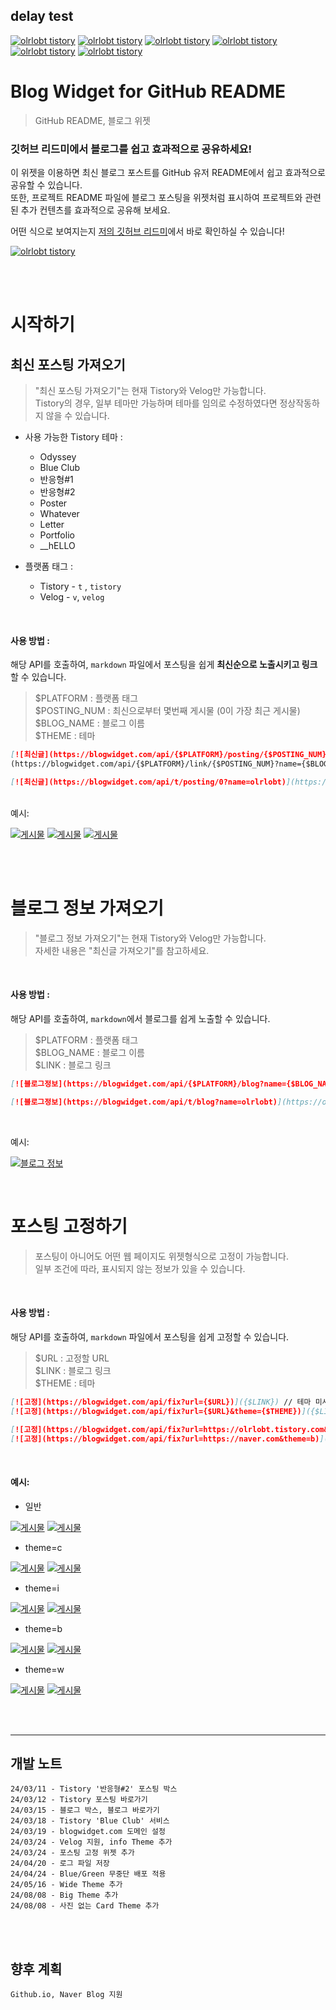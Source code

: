
## delay test


[![olrlobt tistory](https://blogwidget.com/api/test/t/posting/0?name=olrlobt&theme=b&delay=0)](https://olrlobt.tistory.com/)
[![olrlobt tistory](https://blogwidget.com/api/test/t/posting/1?name=olrlobt&theme=b&delay=1000)](https://olrlobt.tistory.com/)
[![olrlobt tistory](https://blogwidget.com/api/test/t/posting/2?name=olrlobt&theme=b&delay=2000)](https://olrlobt.tistory.com/)
[![olrlobt tistory](https://blogwidget.com/api/test/t/posting/3?name=olrlobt&theme=b&delay=3000)](https://olrlobt.tistory.com/)
[![olrlobt tistory](https://blogwidget.com/api/test/t/posting/4?name=olrlobt&theme=b&delay=4000)](https://olrlobt.tistory.com/)
[![olrlobt tistory](https://blogwidget.com/api/test/t/posting/5?name=olrlobt&theme=b&delay=5000)](https://olrlobt.tistory.com/)




# Blog Widget for GitHub README

> GitHub README, 블로그 위젯 

### 깃허브 리드미에서 블로그를 쉽고 효과적으로 공유하세요!

이 위젯을 이용하면 최신 블로그 포스트를 GitHub 유저 README에서 쉽고 효과적으로 공유할 수 있습니다.\
또한, 프로젝트 README 파일에 블로그 포스팅을 위젯처럼 표시하여 프로젝트와 관련된 추가 컨텐츠를 효과적으로 공유해 보세요.

어떤 식으로 보여지는지 [저의 깃허브 리드미](https://github.com/olrlobt)에서 바로 확인하실 수 있습니다! 


[![olrlobt tistory](https://blogwidget.com/api/t/blog?name=olrlobt)](https://olrlobt.tistory.com/)




<br>
<br>

# 시작하기

## 최신 포스팅 가져오기

> "최신 포스팅 가져오기"는 현재 Tistory와 Velog만 가능합니다.\
> Tistory의 경우, 일부 테마만 가능하며 테마를 임의로 수정하였다면 정상작동하지 않을 수 있습니다.

- 사용 가능한 Tistory 테마 :
  - Odyssey
  - Blue Club
  - 반응형#1
  - 반응형#2
  - Poster
  - Whatever
  - Letter
  - Portfolio
  - __hELLO


- 플랫폼 태그 :
  - Tistory - `t` , `tistory`
  - Velog - `v`, `velog`

<br>

#### 사용 방법 :
해당 API를 호출하여, `markdown` 파일에서 포스팅을 쉽게 **최신순으로 노출시키고 링크**할 수 있습니다.

> $PLATFORM : 플랫폼 태그\
> $POSTING_NUM : 최신으로부터 몇번째 게시물 (0이 가장 최근 게시물)\
> $BLOG_NAME : 블로그 이름\
> $THEME : 테마

```markdown
[![최신글](https://blogwidget.com/api/{$PLATFORM}/posting/{$POSTING_NUM}?name={$BLOG_NAME})]
(https://blogwidget.com/api/{$PLATFORM}/link/{$POSTING_NUM}?name={$BLOG_NAME})
```

```markdown
[![최신글](https://blogwidget.com/api/t/posting/0?name=olrlobt)](https://blogwidget.com/api/t/link/0?name=olrlobt)
```
<br>
예시:

[![게시물](https://blogwidget.com/api/t/posting/0?name=olrlobt)](https://blogwidget.com/api/t/link/0?name=olrlobt)
[![게시물](https://blogwidget.com/api/t/posting/1?name=olrlobt)](https://blogwidget.com/api/t/link/1?name=olrlobt)
[![게시물](https://blogwidget.com/api/t/posting/2?name=olrlobt)](https://blogwidget.com/api/t/link/2?name=olrlobt)

<br>
<br>




# 블로그 정보 가져오기

> "블로그 정보 가져오기"는 현재 Tistory와 Velog만 가능합니다.\
> 자세한 내용은 "최신글 가져오기"를 참고하세요.

<br>

#### 사용 방법 :

해당 API를 호출하여, `markdown`에서 블로그를 쉽게 노출할 수 있습니다.

> $PLATFORM : 플랫폼 태그\
> $BLOG_NAME : 블로그 이름\
> $LINK : 블로그 링크

```markdown
[![블로그정보](https://blogwidget.com/api/{$PLATFORM}/blog?name={$BLOG_NAME})]({$LINK})
```
```markdown
[![블로그정보](https://blogwidget.com/api/t/blog?name=olrlobt)](https://olrlobt.tistory.com/)
```
<br>


예시:

[![블로그 정보](https://blogwidget.com/api/t/blog?name=olrlobt)](https://olrlobt.tistory.com/)

<br>




# 포스팅 고정하기

> 포스팅이 아니어도 어떤 웹 페이지도 위젯형식으로 고정이 가능합니다.\
> 일부 조건에 따라, 표시되지 않는 정보가 있을 수 있습니다.
> 
<br>

#### 사용 방법 :
해당 API를 호출하여, `markdown` 파일에서 포스팅을 쉽게 고정할 수 있습니다.

> $URL : 고정할 URL\
> $LINK : 블로그 링크\
> $THEME : 테마

```markdown
[![고정](https://blogwidget.com/api/fix?url={$URL})]({$LINK}) // 테마 미사용
[![고정](https://blogwidget.com/api/fix?url={$URL}&theme={$THEME})]({$LINK}) // 테마 사용
```
```markdown
[![고정](https://blogwidget.com/api/fix?url=https://olrlobt.tistory.com&theme=b)](https://olrlobt.tistory.com/)
[![고정](https://blogwidget.com/api/fix?url=https://naver.com&theme=b)](https://naver.com)
```

<br>

#### 예시:
- 일반
  
[![게시물](https://blogwidget.com/api/fix?url=https://olrlobt.tistory.com/)](https://olrlobt.tistory.com/)
[![게시물](https://blogwidget.com/api/fix?url=https://olrlobt.tistory.com/91)](https://olrlobt.tistory.com/)

- theme=c

[![게시물](https://blogwidget.com/api/fix?url=https://olrlobt.tistory.com&theme=c)](https://olrlobt.tistory.com/)
[![게시물](https://blogwidget.com/api/t/posting/0?name=olrlobt&theme=c)](https://olrlobt.tistory.com/)

- theme=i

[![게시물](https://blogwidget.com/api/fix?url=https://olrlobt.tistory.com&theme=i)](https://olrlobt.tistory.com/)
[![게시물](https://blogwidget.com/api/fix?url=https://olrlobt.tistory.com/91&theme=i)](https://olrlobt.tistory.com/)

- theme=b
  
[![게시물](https://blogwidget.com/api/fix?url=https://olrlobt.tistory.com&theme=b)](https://olrlobt.tistory.com/)
[![게시물](https://blogwidget.com/api/t/posting/0?name=olrlobt&theme=b)](https://olrlobt.tistory.com/)

- theme=w
  
[![게시물](https://blogwidget.com/api/fix?url=https://olrlobt.tistory.com&theme=w)](https://olrlobt.tistory.com/)
[![게시물](https://blogwidget.com/api/fix?url=https://olrlobt.tistory.com/91&theme=w)](https://olrlobt.tistory.com/)

<br>
<br>







---










## 개발 노트

```text
24/03/11 - Tistory '반응형#2' 포스팅 박스
24/03/12 - Tistory 포스팅 바로가기
24/03/15 - 블로그 박스, 블로그 바로가기
24/03/18 - Tistory 'Blue Club' 서비스
24/03/19 - blogwidget.com 도메인 설정
24/03/24 - Velog 지원, info Theme 추가
24/03/24 - 포스팅 고정 위젯 추가
24/04/20 - 로그 파일 저장
24/04/24 - Blue/Green 무중단 배포 적용
24/05/16 - Wide Theme 추가
24/08/08 - Big Theme 추가
24/08/08 - 사진 없는 Card Theme 추가
```

<br>
<br>

## 향후 계획

```text
Github.io, Naver Blog 지원
```




